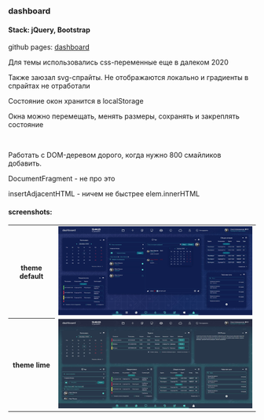 ### dashboard
#### Stack: jQuery, Bootstrap
 github pages:    [dashboard](https://dsa25.github.io/lk-fmk/)

 <p>Для темы использовались css-переменные еще в далеком 2020</p>
 <p>Также заюзал svg-спрайты. Не отображаются локально и градиенты в спрайтах не отработали</p>
 <p>Состояние окон хранится в localStorage</p>
 <p>Окна можно перемещать, менять размеры, сохранять и закреплять состояние</p>

<br>

 <p>Работать с DOM-деревом дорого, когда нужно 800 смайликов добавить.</p>
 <p>DocumentFragment - не про это</p>
 <p>insertAdjacentHTML  - ничем не быстрее  elem.innerHTML  </p>
 
 #### screenshots:
 <table>
   <tr>
    <th>theme default</th>
    <td valign="top"><img src="default.jpg" width="580"></td>
  </tr>
   <tr>
    <th>theme lime</th>
    <td valign="top"><img src="lime.jpg" width="400"></td>
  </tr>
 </table>
